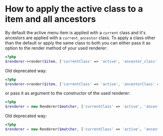 How to apply the active class to a item and all ancestors
=========================================================

By default the active menu item is applied with a `current` class and it's ancestors are applied with a `current_ancestor` 
class. To apply a class other than the default or apply the same class to both you can either pass it as option to the 
render method of your used renderer:

```php
<?php
$renderer->render($item, ['currentClass' => 'active', 'ancestor_class' => 'active']);
```

Old deprecated way:

```php
<?php
$renderer->render($item, ['currentClass' => 'active', 'ancestorClass' => 'active']);
```

or pass it as argument to the constructor of the used renderer:

```php
<?php
$renderer = new Renderer($matcher, ['currentClass' => 'active', 'ancestor_class' => 'active']);
```

Old deprecated way:

```php
<?php
$renderer = new Renderer($matcher, ['currentClass' => 'active', 'ancestorClass' => 'active'])
```
